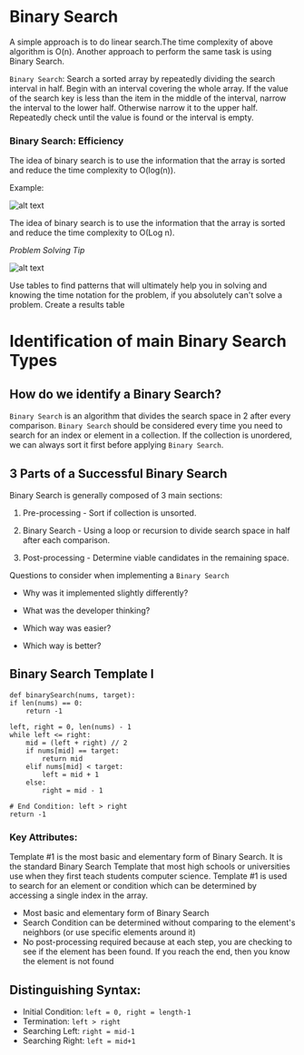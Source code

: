 # Binary Search

A simple approach is to do linear search.The time complexity of above algorithm is O(n). Another approach to perform the same task is using Binary Search.

```Binary Search```: Search a sorted array by repeatedly dividing the search interval in half. Begin with an interval covering the whole array. If the value of the search key is less than the item in the middle of the interval, narrow the interval to the lower half. Otherwise narrow it to the upper half. Repeatedly check until the value is found or the interval is empty. 

### Binary Search: Efficiency  

The idea of binary search is to use the information that the array is sorted and reduce the time complexity to O(log(n)).

Example:

![alt text][logo]

[logo]: https://www.geeksforgeeks.org/wp-content/uploads/gq/2014/01/binary-search1.png "Binary Search"
The idea of binary search is to use the information that the array is sorted and reduce the time complexity to O(Log n).



_Problem Solving Tip_

![alt text][binarySearchTable]

[binarySearchTable]: https://image.ibb.co/iWwEJU/Screen_Shot_2018_08_24_at_3_49_44_PM.png "Binary Search: Efficiency"

Use tables to find patterns that will ultimately help you in solving and knowing the time notation for the problem, if you absolutely can't solve a problem. Create a results table 

# Identification of main Binary Search Types

## How do we identify a Binary Search?

```Binary Search``` is an algorithm that divides the search space in 2 after every comparison. ```Binary Search``` should be considered every time you need to search for an index or element in a collection. If the collection is unordered, we can always sort it first before applying ```Binary Search```.

## 3 Parts of a Successful Binary Search

Binary Search is generally composed of 3 main sections:

1. Pre-processing - Sort if collection is unsorted.

2. Binary Search - Using a loop or recursion to divide search space in half after each comparison.

3. Post-processing - Determine viable candidates in the remaining space.

Questions to consider when implementing a ```Binary Search```

- Why was it implemented slightly differently?

- What was the developer thinking?

- Which way was easier?

- Which way is better?

## Binary Search Template I

```
def binarySearch(nums, target):
if len(nums) == 0:
    return -1

left, right = 0, len(nums) - 1
while left <= right:
    mid = (left + right) // 2
    if nums[mid] == target:
        return mid
    elif nums[mid] < target:
        left = mid + 1
    else:
        right = mid - 1

# End Condition: left > right
return -1
```
### Key Attributes:

Template #1 is the most basic and elementary form of Binary Search. It is the standard Binary Search Template that most high schools or universities use when they first teach students computer science. Template #1 is used to search for an element or condition which can be determined by accessing a single index in the array.

- Most basic and elementary form of Binary Search
- Search Condition can be determined without comparing to the element's neighbors (or use specific elements around it)
- No post-processing required because at each step, you are checking to see if the element has been found. If you reach the end, then you know the element is not found

## Distinguishing Syntax:

- Initial Condition: ```left = 0, right = length-1```
- Termination: ```left > right```
- Searching Left: ```right = mid-1```
- Searching Right: ```left = mid+1```